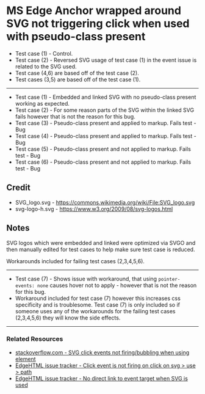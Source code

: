 # MS Edge Anchor wrapped around SVG <use> not triggering click when used with pseudo-class present

 * Test case (1) - Control.
 * Test case (2) - Reversed SVG usage of test case (1) in the event issue is related to the SVG used.
 * Test case (4,6) are based off of the test case (2).
 * Test cases (3,5) are based off of the test case (1).

---

 * Test case (1) - Embedded and linked SVG with no pseudo-class present working as expected.
 * Test case (2) - For some reason parts of the SVG within the linked SVG fails however that is not the reason for this bug.
 * Test case (3) - Pseudo-class present and applied to markup. Fails test - Bug
 * Test case (4) - Pseudo-class present and applied to markup. Fails test - Bug
 * Test case (5) - Pseudo-class present and not applied to markup. Fails test - Bug
 * Test case (6) - Pseudo-class present and not applied to markup. Fails test - Bug

## Credit

 * SVG_logo.svg - https://commons.wikimedia.org/wiki/File:SVG_logo.svg
 * svg-logo-h.svg - https://www.w3.org/2009/08/svg-logos.html

## Notes

SVG logos which were embedded and linked were optimized via SVGO and then manually edited for test cases to help make sure test case is reduced.

Workarounds included for failing test cases (2,3,4,5,6).

---
 * Test case (7) - Shows issue with workaround, that using <code>pointer-events: none</code> causes hover not to apply - however that is not the reason for this bug.
* Workaround included for test case (7) however this increases css specificity and is troublesome. Test case (7) is only included so if someone uses any of the workarounds for the failing test cases (2,3,4,5,6) they will know the side effects.
 
---

### Related Resources
 * [stackoverflow.com - SVG click events not firing/bubbling when using <use> element](https://stackoverflow.com/questions/24078524/svg-click-events-not-firing-bubbling-when-using-use-element)
 * [EdgeHTML issue tracker - Click event is not firing on click on svg > use > path](https://developer.microsoft.com/en-us/microsoft-edge/platform/issues/10583086/)
 * [EdgeHTML issue tracker - No direct link to event target when SVG <use> is used](https://developer.microsoft.com/en-us/microsoft-edge/platform/issues/7998724/) 

